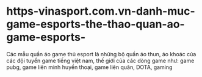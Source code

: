 # https-vinasport.com.vn-danh-muc-game-esports-the-thao-quan-ao-game-esports-
Các mẫu quần áo game thủ esport là những bộ quần áo thun, áo khoác của các đội tuyển game tiếng việt nam, thế giới của các dòng game như: game pubg, game liên minh huyền thoại, game liên quân, DOTA, gaming
